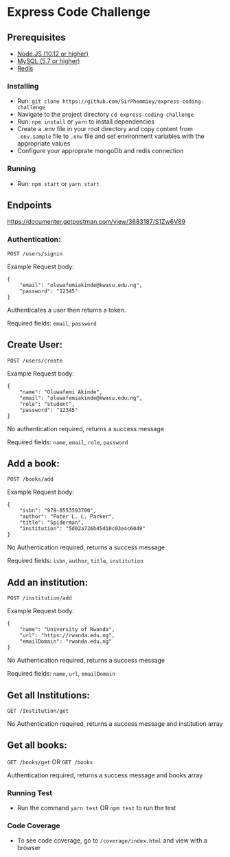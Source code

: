 # Express Code Challenge

## Prerequisites

* [Node.JS (10.12 or higher)](https://nodejs.org/en/)
* [MySQL (5.7 or higher)](https://www.mysql.com/downloads/)
* [Redis](https://redis.io/)

### Installing
* Run: ```git clone https://github.com/SirPhemmiey/express-coding-challenge```
* Navigate to the project directory ```cd express-coding-challenge```
* Run: ```npm install``` or ```yarn``` to install dependencies
* Create a .env file in your root directory and copy content from ```.env.sample``` file to ```.env``` file and set environment variables with the appropriate values
* Configure your approprate mongoDb and redis connection


### Running
* Run: ```npm start``` or ```yarn start```

## Endpoints

https://documenter.getpostman.com/view/3683187/S1Zw6V89

### Authentication:

`POST /users/signin`

Example Request body:
```
{
	"email": "oluwafemiakinde@kwasu.edu.ng",
	"password": "12345"
}
```
Authenticates a user then returns a token.

Required fields: `email`, `password`

## Create User:

`POST /users/create`

Example Request body:
```
{
	"name": "Oluwafemi Akinde",
	"email": "oluwafemiakinde@kwasu.edu.ng",
	"role": "student",
	"password": "12345"
}
```
No authentication required, returns a success message

Required fields: `name`, `email`, `role`, `password`

## Add a book:

`POST /books/add`

Example Request body:
```
{
	"isbn": "978-0553593700",
	"author": "Pater L. L. Parker",
	"title": "Spiderman",
	"institution": "5d02a726b45d10c03e4c6049"
}
```

No Authentication required, returns a success message

Required fields: `isbn`, `author`, `title`, `institution`

## Add an institution:

`POST /institution/add`

Example Request body:
```
{
	"name": "University of Rwanda",
	"url": "https://rwanda.edu.ng",
	"emailDomain": "rwanda.edu.ng"
}
```

No Authentication required, returns a success message

Required fields: `name`, `url`, `emailDomain`


## Get all Institutions:

`GET /Institution/get`

No Authentication required, returns a success message and institution array

## Get all books:

`GET /books/get` OR `GET /books`

Authentication required, returns a success message and books array


### Running Test

* Run the command `yarn test` OR `npm test` to run the test

### Code Coverage

* To see code coverage, go to ```/coverage/index.html``` and view with a browser



